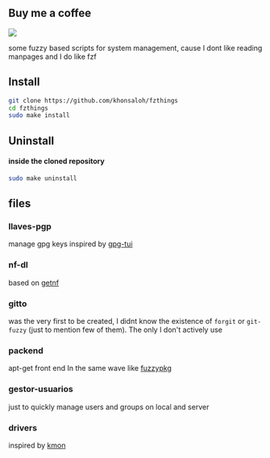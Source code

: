 ## Buy me a coffee
<a href="https://www.paypal.me/60nza10"><img src="https://img.shields.io/badge/don-paypal-blue"></a> 

some fuzzy based scripts for system management, cause I dont like reading manpages and I do like fzf

## Install
```sh
git clone https://github.com/khonsaloh/fzthings
cd fzthings
sudo make install
```

## Uninstall
#### inside the cloned repository
```sh
sudo make uninstall
```

## files

### llaves-pgp 
manage gpg keys
inspired by [gpg-tui](https://github.com/orhun/gpg-tui)

### nf-dl
based on [getnf](https://github.com/ronniedroid/getnf)

### gitto
was the very first to be created, I didnt know the existence of `forgit` or `git-fuzzy` (just to mention few of them). The only I don't actively use

### packend
apt-get front end 
In the same wave like [fuzzypkg](https://github.com/zdykstra/fuzzypkg)

### gestor-usuarios
just to quickly manage users and groups on local and server

### drivers
inspired by [kmon](https://github.com/orhun/kmon)


